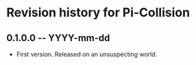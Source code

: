 # Revision history for Pi-Collision

## 0.1.0.0 -- YYYY-mm-dd

* First version. Released on an unsuspecting world.
